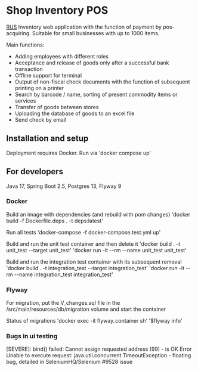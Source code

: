 # Shop Inventory POS
[RUS](https://github.com/pavelbelonosov/POS_Cashier/blob/master/README.RUS.md)
Inventory web application with the function of payment by pos-acquiring. Suitable for small businesses with up to 1000 items.

Main functions:
- Adding employees with different roles
- Acceptance and release of goods only after a successful bank transaction
- Offline support for terminal
- Output of non-fiscal check documents with the function of subsequent printing on a printer
- Search by barcode / name, sorting of present commodity items or services
- Transfer of goods between stores
- Uploading the database of goods to an excel file
- Send check by email

## Installation and setup
Deployment requires Docker. Run via 'docker compose up'

## For developers
Java 17, Spring Boot 2.5, Postgres 13, Flyway 9

### Docker
Build an image with dependencies (and rebuild with pom changes)
'docker build -f Dockerfile.deps . -t deps:latest'

Run all tests
'docker-compose -f docker-compose.test.yml up'

Build and run the unit test container and then delete it
'docker build . -t unit_test --target unit_test'
'docker run -it --rm --name unit_test unit_test'

Build and run the integration test container with its subsequent removal
'docker build . -t integration_test --target integration_test'
'docker run -it --rm --name integration_test integration_test'

### Flyway
For migration, put the V_changes.sql file in the /src/main/resources/db/migration volume and start the container

Status of migrations
'docker exec -it flyway_container sh'
'$flyway info'

### Bugs in ui testing
[SEVERE]: bind() failed: Cannot assign requested address (99) - is OK
Error Unable to execute request: java.util.concurrent.TimeoutException - floating bug, detailed in SeleniumHQ/Selenium #9528 issue